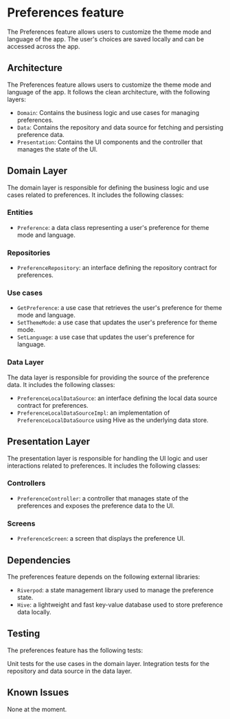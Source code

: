 # Preferences feature
The Preferences feature allows users to customize the theme mode and language of the app. The user's choices are saved locally and can be accessed across the app.
## Architecture
The Preferences feature allows users to customize the theme mode and language of the app. It follows the clean architecture, with the following layers:

- `Domain`: Contains the business logic and use cases for managing preferences.
- `Data`: Contains the repository and data source for fetching and persisting preference data.
- `Presentation`: Contains the UI components and the controller that manages the state of the UI.
## Domain Layer
The domain layer is responsible for defining the business logic and use cases related to preferences. It includes the following classes:

### Entities
- `Preference`: a data class representing a user's preference for theme mode and language.
### Repositories
- `PreferenceRepository`: an interface defining the repository contract for preferences.
### Use cases
- `GetPreference`: a use case that retrieves the user's preference for theme mode and language.
- `SetThemeMode`: a use case that updates the user's preference for theme mode.
- `SetLanguage`: a use case that updates the user's preference for language.
### Data Layer
The data layer is responsible for providing the source of the preference data. It includes the following classes:

- `PreferenceLocalDataSource`: an interface defining the local data source contract for preferences.
- `PreferenceLocalDataSourceImpl`: an implementation of `PreferenceLocalDataSource` using Hive as the underlying data store.
## Presentation Layer
The presentation layer is responsible for handling the UI logic and user interactions related to preferences. It includes the following classes:

### Controllers
- `PreferenceController`: a controller that manages state of the preferences and exposes the preference data to the UI.
### Screens
- `PreferenceScreen`: a screen that displays the preference UI.
## Dependencies
The preferences feature depends on the following external libraries:

- `Riverpod`: a state management library used to manage the preference state.
- `Hive`: a lightweight and fast key-value database used to store preference data locally.
## Testing
The preferences feature has the following tests:

Unit tests for the use cases in the domain layer.
Integration tests for the repository and data source in the data layer.
## Known Issues
None at the moment.